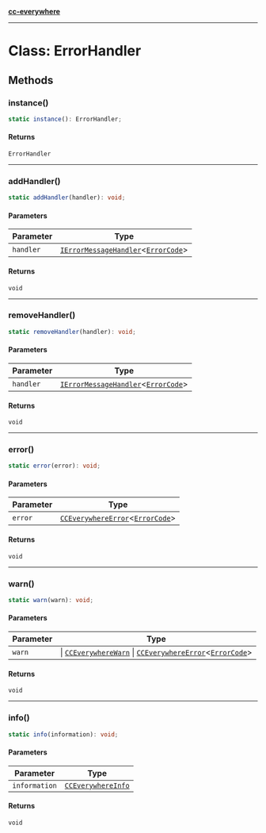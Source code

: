 [**cc-everywhere**](../../../../../index.md)

***

# Class: ErrorHandler

## Methods

<a id="instance"></a>

### instance()

```ts
static instance(): ErrorHandler;
```

#### Returns

`ErrorHandler`

***

<a id="addhandler"></a>

### addHandler()

```ts
static addHandler(handler): void;
```

#### Parameters

| Parameter | Type |
| ------ | ------ |
| `handler` | [`IErrorMessageHandler`](../../../../../shared/src/error/i-error-message-handler/interfaces/i-error-message-handler.md)<[`ErrorCode`](../../error-codes/type-aliases/error-code.md)\> |

#### Returns

`void`

***

<a id="removehandler"></a>

### removeHandler()

```ts
static removeHandler(handler): void;
```

#### Parameters

| Parameter | Type |
| ------ | ------ |
| `handler` | [`IErrorMessageHandler`](../../../../../shared/src/error/i-error-message-handler/interfaces/i-error-message-handler.md)<[`ErrorCode`](../../error-codes/type-aliases/error-code.md)\> |

#### Returns

`void`

***

<a id="error"></a>

### error()

```ts
static error(error): void;
```

#### Parameters

| Parameter | Type |
| ------ | ------ |
| `error` | [`CCEverywhereError`](../../../../../shared/src/error/cc-everywhere-error/classes/cc-everywhere-error.md)<[`ErrorCode`](../../error-codes/type-aliases/error-code.md)\> |

#### Returns

`void`

***

<a id="warn"></a>

### warn()

```ts
static warn(warn): void;
```

#### Parameters

| Parameter | Type |
| ------ | ------ |
| `warn` | \| [`CCEverywhereWarn`](../../../../../shared/src/error/cc-everywhere-error-types/interfaces/cc-everywhere-warn.md) \| [`CCEverywhereError`](../../../../../shared/src/error/cc-everywhere-error/classes/cc-everywhere-error.md)<[`ErrorCode`](../../error-codes/type-aliases/error-code.md)\> |

#### Returns

`void`

***

<a id="info"></a>

### info()

```ts
static info(information): void;
```

#### Parameters

| Parameter | Type |
| ------ | ------ |
| `information` | [`CCEverywhereInfo`](../../../../../shared/src/error/cc-everywhere-error-types/interfaces/cc-everywhere-info.md) |

#### Returns

`void`
